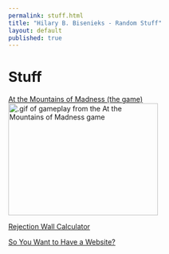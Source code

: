 ```yaml
---
permalink: stuff.html
title: "Hilary B. Bisenieks - Random Stuff"
layout: default
published: true
---
```


Stuff
===

[At the Mountains of Madness (the game)](/assets/mountains.html)
<img src="{{ site.url }}/assets/atmom.gif" width="300px" height="225px" alt=".gif of gameplay from the At the Mountains of Madness game">

[Rejection Wall Calculator](rejections.html)

[So You Want to Have a Website?](site-guide.html)
